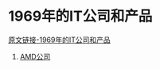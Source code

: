# 1969年的IT公司和产品

[原文链接-1969年的IT公司和产品](https://www.it-this-year.com/2020/01/22/90)

1. [AMD公司](https://www.it-this-year.com/2020/04/21/127)